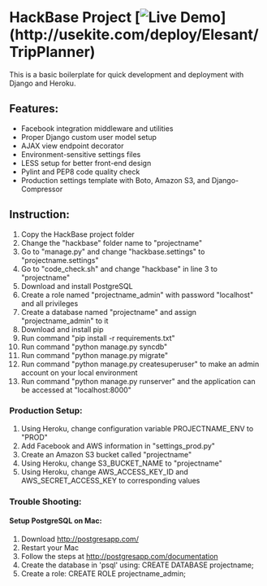 # HackBase Project [![Live Demo](http://usekite.com/live-demo-button.png?)](http://usekite.com/deploy/Elesant/TripPlanner)

This is a basic boilerplate for quick development and deployment with Django and Heroku.

## Features:

* Facebook integration middleware and utilities
* Proper Django custom user model setup
* AJAX view endpoint decorator
* Environment-sensitive settings files
* LESS setup for better front-end design
* Pylint and PEP8 code quality check
* Production settings template with Boto, Amazon S3, and Django-Compressor

## Instruction:

1. Copy the HackBase project folder
2. Change the "hackbase" folder name to "projectname"
3. Go to "manage.py" and change "hackbase.settings" to "projectname.settings"
4. Go to "code_check.sh" and change "hackbase" in line 3 to "projectname"
5. Download and install PostgreSQL
6. Create a role named "projectname_admin" with password "localhost" and all privileges
7. Create a database named "projectname" and assign "projectname_admin" to it
8. Download and install pip
9. Run command "pip install -r requirements.txt"
10. Run command "python manage.py syncdb"
11. Run command "python manage.py migrate"
12. Run command "python manage.py createsuperuser" to make an admin account on your local environment
13. Run command "python manage.py runserver" and the application can be accessed at "localhost:8000"

### Production Setup:

1. Using Heroku, change configuration variable PROJECTNAME_ENV to "PROD"
2. Add Facebook and AWS information in "settings_prod.py"
3. Create an Amazon S3 bucket called "projectname"
4. Using Heroku, change S3_BUCKET_NAME to "projectname"
5. Using Heroku, change AWS_ACCESS_KEY_ID and AWS_SECRET_ACCESS_KEY to corresponding values

### Trouble Shooting:

#### Setup PostgreSQL on Mac:

1. Download http://postgresapp.com/
2. Restart your Mac
3. Follow the steps at http://postgresapp.com/documentation
4. Create the database in 'psql' using: CREATE DATABASE projectname;
5.  Create a role: CREATE ROLE projectname_admin;

